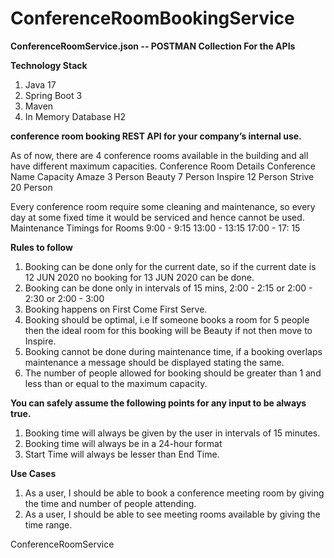 # ConferenceRoomBookingService

**ConferenceRoomService.json -- POSTMAN Collection For the APIs**

**Technology Stack**
1. Java 17 
2. Spring Boot 3
3. Maven
4. In Memory Database H2

**conference room booking REST API for your company’s internal use.**

As of now, there are 4 conference rooms available in the building and all have
different maximum capacities.
Conference Room Details
Conference Name Capacity
Amaze 3 Person
Beauty 7 Person
Inspire 12 Person
Strive 20 Person

Every conference room require some cleaning and maintenance, so every day at
some fixed time it would be serviced and hence cannot be used.
Maintenance Timings for Rooms
9:00 - 9:15
13:00 - 13:15
17:00 - 17: 15


**Rules to follow**


1. Booking can be done only for the current date, so if the current date is 12 JUN
2020 no booking for 13 JUN 2020 can be done.
2. Booking can be done only in intervals of 15 mins, 2:00 - 2:15 or 2:00 - 2:30 or
2:00 - 3:00
3. Booking happens on First Come First Serve.
4. Booking should be optimal, i.e If someone books a room for 5 people then the
ideal room for this booking will be Beauty if not then move to Inspire.
5. Booking cannot be done during maintenance time, if a booking overlaps
maintenance a message should be displayed stating the same.
6. The number of people allowed for booking should be greater than 1 and less
than or equal to the maximum capacity.


**You can safely assume the following points for any input to be always true.**

1. Booking time will always be given by the user in intervals of 15 minutes.
2. Booking time will always be in a 24-hour format
3. Start Time will always be lesser than End Time.

**Use Cases**

1. As a user, I should be able to book a conference meeting room by giving the
time and number of people attending.
2. As a user, I should be able to see meeting rooms available by giving the time
range.


ConferenceRoomService
